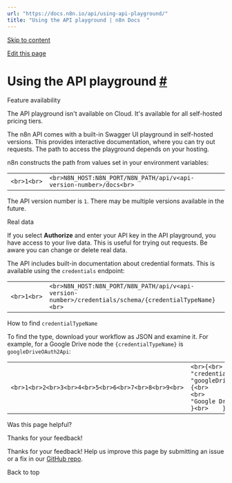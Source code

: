 ```yaml
---
url: "https://docs.n8n.io/api/using-api-playground/"
title: "Using the API playground | n8n Docs  "
---
```


[Skip to content](https://docs.n8n.io/api/using-api-playground/#using-the-api-playground)

[Edit this page](https://github.com/n8n-io/n8n-docs/edit/main/docs/api/using-api-playground.md "Edit this page")

# Using the API playground [\#](https://docs.n8n.io/api/using-api-playground/\#using-the-api-playground "Permanent link")

Feature availability

The API playground isn't available on Cloud. It's available for all self-hosted pricing tiers.

The n8n API comes with a built-in Swagger UI playground in self-hosted versions. This provides interactive documentation, where you can try out requests. The path to access the playground depends on your hosting.

n8n constructs the path from values set in your environment variables:

|     |     |
| --- | --- |
| ```<br>1<br>``` | ```<br>N8N_HOST:N8N_PORT/N8N_PATH/api/v<api-version-number>/docs<br>``` |

The API version number is `1`. There may be multiple versions available in the future.

Real data

If you select **Authorize** and enter your API key in the API playground, you have access to your live data. This is useful for trying out requests. Be aware you can change or delete real data.

The API includes built-in documentation about credential formats. This is available using the `credentials` endpoint:

|     |     |
| --- | --- |
| ```<br>1<br>``` | ```<br>N8N_HOST:N8N_PORT/N8N_PATH/api/v<api-version-number>/credentials/schema/{credentialTypeName}<br>``` |

How to find `credentialTypeName`

To find the type, download your workflow as JSON and examine it. For example, for a Google Drive node the `{credentialTypeName}` is `googleDriveOAuth2Api`:

|     |     |
| --- | --- |
| ```<br>1<br>2<br>3<br>4<br>5<br>6<br>7<br>8<br>9<br>``` | ```<br>{<br>    ...,<br>    "credentials": {<br>        "googleDriveOAuth2Api": {<br>        "id": "9",<br>        "name": "Google Drive"<br>        }<br>    }<br>}<br>``` |

Was this page helpful?






Thanks for your feedback!






Thanks for your feedback! Help us improve this page by submitting an issue or a fix in our [GitHub repo](https://github.com/n8n-io/n8n-docs).


Back to top